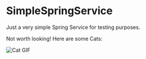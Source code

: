 # SimpleSpringService

Just a very simple Spring Service for testing purposes.

Not worth looking! Here are some Cats:

![Cat GIF](http://thecatapi.com/api/images/get?format=src&type=gif)
